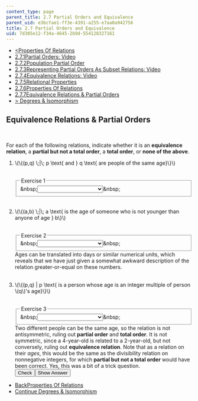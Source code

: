 ```yaml
---
content_type: page
parent_title: 2.7 Partial Orders and Equivalence
parent_uid: e3bcfae1-ff3e-4391-a255-e7aa0a942756
title: 2.7 Partial Orders and Equivalence
uid: 7d305e12-f34a-4645-2b9d-554128327161
---
```

<ul class="navigation pagination"><li id="top_bck_btn"><a href='/courses/electrical-engineering-and-computer-science/6-042j-mathematics-for-computer-science-spring-2015/structures/partial-orders-and-equivalence/vertical-d7f7704d23b4';><<span>Properties Of Relations</span></a></li><li id="flp_btn_1" ><a href='/courses/electrical-engineering-and-computer-science/6-042j-mathematics-for-computer-science-spring-2015/structures/partial-orders-and-equivalence'>2.7.1<span>Partial Orders: Video</span></a></li><li id="flp_btn_2" ><a href='/courses/electrical-engineering-and-computer-science/6-042j-mathematics-for-computer-science-spring-2015/structures/partial-orders-and-equivalence/vertical-f4ebf555fc18'>2.7.2<span>Population Partial Order</span></a></li><li id="flp_btn_3" ><a href='/courses/electrical-engineering-and-computer-science/6-042j-mathematics-for-computer-science-spring-2015/structures/partial-orders-and-equivalence/vertical-a604c5db7bb5'>2.7.3<span>Representing Partial Orders As Subset Relations: Video</span></a></li><li id="flp_btn_4" ><a href='/courses/electrical-engineering-and-computer-science/6-042j-mathematics-for-computer-science-spring-2015/structures/partial-orders-and-equivalence/vertical-c6c01eb0d061'>2.7.4<span>Equivalence Relations: Video</span></a></li><li id="flp_btn_5" ><a href='/courses/electrical-engineering-and-computer-science/6-042j-mathematics-for-computer-science-spring-2015/structures/partial-orders-and-equivalence/vertical-6ea0ba8a2d05'>2.7.5<span>Relational Properties</span></a></li><li id="flp_btn_6" ><a href='/courses/electrical-engineering-and-computer-science/6-042j-mathematics-for-computer-science-spring-2015/structures/partial-orders-and-equivalence/vertical-d7f7704d23b4'>2.7.6<span>Properties Of Relations</span></a></li><li id="flp_btn_7" class="button_selected"><a href='/courses/electrical-engineering-and-computer-science/6-042j-mathematics-for-computer-science-spring-2015/structures/partial-orders-and-equivalence/vertical-d757201744eb'>2.7.7<span>Equivalence Relations &amp; Partial Orders</span></a></li><li id="top_continue_btn"><a href='/courses/electrical-engineering-and-computer-science/6-042j-mathematics-for-computer-science-spring-2015/structures/tp7-2';>><span> Degrees &amp; Isomorphism</span></a></li></ul><h2 class="subhead">Equivalence Relations &amp; Partial Orders</h2><div class="self_assessment">
<br display_name="Equivalence Relations &amp; Partial Orders" url_name="Equivalence_Relations_Partial_Orders" />
<p display_name="Equivalence Relations &amp; Partial Orders" url_name="Equivalence_Relations_Partial_Orders_0">For each of the following relations, indicate whether it is an <b>equivalence relation</b>, a <b>partial but not a total order</b>, a <b>total order</b>, or <b>none of the above</b>.</p>
<p display_name="Equivalence Relations &amp; Partial Orders" url_name="Equivalence_Relations_Partial_Orders_1">
<ol display_name="Equivalence Relations &amp; Partial Orders" url_name="Equivalence_Relations_Partial_Orders_2">
<li>
<p>\(\{(p,q) \;|\; p \text{ and } q \text{ are people of the same age}\}\)</p>
<br />
<div id="Q1_div" class="problem_question"><fieldset><legend class="visually-hidden">Exercise 1</legend><div class="choice"><label id="Q1_label"><span id="Q1_aria_status" tabindex="-1" class="visually-hidden">&amp;nbsp;</span><select onchange="numericTypedOrDropDownSelected(1)" id="Q1_select" class="problem_text_input"><option correct="false"></option><option correct="true">equivalence relation</option><option correct="false">partial but not a total order</option><option correct="false">total order</option><option correct="false">none of the above</option></select><span style="display:none;" id="Q1_ans_span" tabindex="-1">  equivalence relation</span><span id="Q1_normal_status" class="nostatus" aria-hidden="true">&amp;nbsp;</span></label></div></fieldset></div></li>
<br />
<li>
<p>\(\{(a,b) \;|\; a \text{ is the age of someone who is not younger than anyone of age } b\}\)</p>
<br />
<div id="Q2_div" class="problem_question"><fieldset><legend class="visually-hidden">Exercise 2</legend><div class="choice"><label id="Q2_label"><span id="Q2_aria_status" tabindex="-1" class="visually-hidden">&amp;nbsp;</span><select onchange="numericTypedOrDropDownSelected(2)" id="Q2_select" class="problem_text_input"><option correct="false"></option><option correct="false">equivalence relation</option><option correct="false">partial but not a total order</option><option correct="true">total order</option><option correct="false">none of the above</option></select><span style="display:none;" id="Q2_ans_span" tabindex="-1">  total order</span><span id="Q2_normal_status" class="nostatus" aria-hidden="true">&amp;nbsp;</span></label></div></fieldset></div><div id="S1_div" class="problem_solution" tabindex="-1">Ages can be translated into days or similar numerical units, which reveals that we have just given a somewhat awkward description of the relation greater-or-equal on these numbers.</div></li>
<br />
<li>
<p>\(\{(p,q) | p \text{ is a person whose age is an integer multiple of person \(q\)'s age}\}\)</p>
<br />
<div id="Q3_div" class="problem_question"><fieldset><legend class="visually-hidden">Exercise 3</legend><div class="choice"><label id="Q3_label"><span id="Q3_aria_status" tabindex="-1" class="visually-hidden">&amp;nbsp;</span><select onchange="numericTypedOrDropDownSelected(3)" id="Q3_select" class="problem_text_input"><option correct="false"></option><option correct="false">equivalence relation</option><option correct="false">partial but not a total order</option><option correct="false">total order</option><option correct="true">none of the above</option></select><span style="display:none;" id="Q3_ans_span" tabindex="-1">  none of the above</span><span id="Q3_normal_status" class="nostatus" aria-hidden="true">&amp;nbsp;</span></label></div></fieldset></div><div id="S2_div" class="problem_solution" tabindex="-1">Two different people can be the same age, so the relation is not antisymmetric, ruling out <b>partial order</b> and <b>total order</b>. It is not symmetric, since a 4-year-old is related to a 2-year-old, but not conversely, ruling out <b>equivalence relation</b>.
      Note that as a relation on their <em>ages</em>, this would be the same as the divisibility relation on nonnegative integers,
      for which <b>partial but not a total order</b> would have been correct. Yes, this was a bit of a trick question.</div><div class="action"><button id="Q1_button" onclick="checkAnswer({1: 'optionresponse', 2: 'optionresponse', 3: 'optionresponse'})" class="problem_mo_button">Check</button><button id="Q1_button_show" onclick="showHideSolution({1: 'optionresponse', 2: 'optionresponse', 3: 'optionresponse'}, 1, [1, 2])" class="problem_mo_button">Show Answer</button></div></li>
</ol>
</p></div><ul class="navigation progress"><li id="bck_btn"><a href='/courses/electrical-engineering-and-computer-science/6-042j-mathematics-for-computer-science-spring-2015/structures/partial-orders-and-equivalence/vertical-d7f7704d23b4';>Back<span>Properties Of Relations</span></a></li><li id="continue_btn"><a href='/courses/electrical-engineering-and-computer-science/6-042j-mathematics-for-computer-science-spring-2015/structures/tp7-2';>Continue<span> Degrees &amp; Isomorphism</span></a></li></ul>